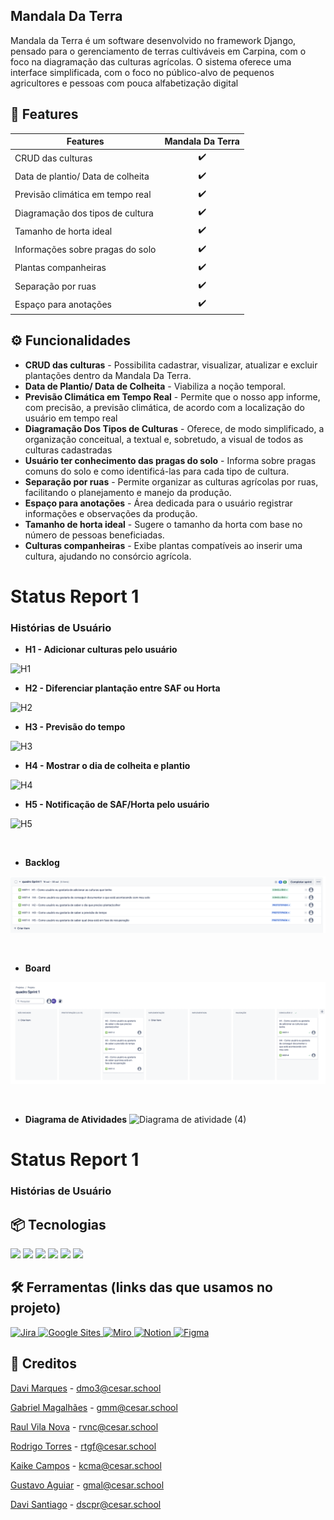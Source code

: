 ##  Mandala Da Terra

Mandala da Terra é um software desenvolvido no framework Django, pensado para o gerenciamento de terras cultiváveis em Carpina, com o foco na diagramação das 
culturas agrícolas. O sistema oferece uma  interface simplificada, com o foco no público-alvo de pequenos agricultores e pessoas com pouca alfabetização digital

## 🎯 Features

| Features             | Mandala Da Terra |
| -------------------- | :-------: |
|     CRUD das culturas                   |    ✔️     |
|     Data de plantio/ Data de colheita   |    ✔️     |
|     Previsão climática em tempo real    |    ✔️     |
|     Diagramação dos tipos de cultura    |    ✔️     |
|     Tamanho de horta ideal              |    ✔️     |
|     Informações sobre pragas do solo    |    ✔️     |
|     Plantas companheiras                |    ✔️     |
|     Separação por ruas                  |    ✔️     |
|     Espaço para anotações               |    ✔️     |


## ⚙️ Funcionalidades

- **CRUD das culturas** - Possibilita cadastrar, visualizar, atualizar e excluir plantações dentro da Mandala Da Terra.
- **Data de Plantio/ Data de Colheita** -  Viabiliza a noção temporal.
- **Previsão Climática em Tempo Real** - Permite que o nosso app informe, com precisão, a previsão climática, de acordo com a localização do usuário em tempo real
- **Diagramação Dos Tipos de Culturas** - Oferece, de modo simplificado, a organização conceitual, a textual e, sobretudo, a visual de todos as culturas cadastradas
- **Usuário ter conhecimento das pragas do solo** -  Informa sobre pragas comuns do solo e como identificá-las para cada tipo de cultura.
- **Separação por ruas** - Permite organizar as culturas agrícolas por ruas, facilitando o planejamento e manejo da produção.
- **Espaço para anotações** - Área dedicada para o usuário registrar informações e observações da produção.
- **Tamanho de horta ideal** - Sugere o tamanho da horta com base no número de pessoas beneficiadas.
- **Culturas companheiras** - Exibe plantas compatíveis ao inserir uma cultura, ajudando no consórcio agrícola.


# Status Report 1
### Histórias de Usuário
- <strong>H1 - Adicionar culturas pelo usuário </strong>

![H1](https://raw.githubusercontent.com/davimqz/Mandala-Da-Terra/240fef3589f0ce7b5bca48781e750fdc7d28cefd/WhatsApp%20Image%202024-10-16%20at%2018.54.18.jpeg)

- <strong>H2 - Diferenciar plantação entre SAF ou Horta </strong>

![H2](https://raw.githubusercontent.com/davimqz/Mandala-Da-Terra/240fef3589f0ce7b5bca48781e750fdc7d28cefd/WhatsApp%20Image%202024-10-16%20at%2019.04.27.jpeg)

- <strong>H3 - Previsão do tempo </strong>

![H3](https://raw.githubusercontent.com/davimqz/Mandala-Da-Terra/240fef3589f0ce7b5bca48781e750fdc7d28cefd/WhatsApp%20Image%202024-10-16%20at%2019.24.45.jpeg)

- <strong>H4 - Mostrar o dia de colheita e plantio </strong>

![H4](https://raw.githubusercontent.com/davimqz/Mandala-Da-Terra/240fef3589f0ce7b5bca48781e750fdc7d28cefd/WhatsApp%20Image%202024-10-16%20at%2020.25.46.jpeg)

- <strong>H5 - Notificação de SAF/Horta pelo usuário </strong>

![H5](https://raw.githubusercontent.com/davimqz/Mandala-Da-Terra/6296fe3b0f91db755ed750fad275d27ee96939dc/WhatsApp%20Image%202024-10-17%20at%2018.01.10.jpeg)


<br>

- <strong>Backlog</strong>

![Backlog](https://github.com/davimqz/Mandala-Da-Terra/blob/gabriel/project/static/img/backlog.png?raw=true)

<br>

- <strong>Board</strong>

![Board](https://github.com/davimqz/Mandala-Da-Terra/blob/gabriel/project/static/img/board.png?raw=true)

<br>

- <strong>Diagrama de Atividades</strong>
![Diagrama de atividade (4)](https://raw.githubusercontent.com/davimqz/Mandala-Da-Terra/cc29caade053d4b302ad57414cae0c6a22c33c9a/Captura%20de%20Tela%202024-10-17%20a%CC%80s%2021.22.49.png)

# Status Report 1
### Histórias de Usuário


## 📦 Tecnologias

<img src="https://img.shields.io/badge/Python-F46036?style=for-the-badge&logo=python&logoColor=white"/>
<img src="https://img.shields.io/badge/Django-3C3744?style=for-the-badge&logo=django&logoColor=white"/>
<img src="https://img.shields.io/badge/html5-F46036?style=for-the-badge&logo=html5&logoColor=white"/>
<img src="https://img.shields.io/badge/javascript-3C3744?style=for-the-badge&logo=javascript&logoColor=white"/>
<img src="https://img.shields.io/badge/css3-F46036?style=for-the-badge&logo=css3&logoColor=white"/>
<img src="https://img.shields.io/badge/Microsoft_Azure-3C3744?style=for-the-badge&logo=microsoft-azure&logoColor=white"/>

##  🛠️ Ferramentas (links das que usamos no projeto)

<a href="https://raulvnc.atlassian.net/jira/software/projects/HIST/boards/67/backlog" target="_blank">
    <img src="https://img.shields.io/badge/Jira-F46036?style=for-the-badge&logo=Jira&logoColor=white" alt="Jira"/>
</a>

<a href="https://sites.google.com/d/1bX6TBLN_zLcytyvEuXLa4_GFjpNM7KtL/p/16Soj2u6ahfwzWqNcLNtQMkIaciUiDRO1/edit?pli=1" target="_blank">
    <img src="https://img.shields.io/badge/Google%20Sites-4285F4?style=for-the-badge&logo=google-sites&logoColor=white" alt="Google Sites"/>
</a>
<a href="https://miro.com/app/board/uXjVKnF6fYk=/?share_link_id=416741256332" target="_blank">
    <img src="https://img.shields.io/badge/Miro-FFD02F?style=for-the-badge&logo=Miro&logoColor=050038" alt="Miro"/>
</a>

<a href="">

</a>
<a href="https://www.notion.so/G11-Projeto-ll-3d806a265dc54458967775d435aa8bab" target="_blank">
    <img src="https://img.shields.io/badge/Notion-3C3744?style=for-the-badge&logo=notion&logoColor=white" alt="Notion"/>
</a>
<a href="https://www.figma.com/design/P2xUkULcDTnbgSQGM44Ush/Mandala-da-Terra?node-id=0-1&node-type=canvas&t=WSVP8BFsjMvTomPg-0" target="_blank">
    <img src="https://img.shields.io/badge/Figma-F24E1E?style=for-the-badge&logo=figma&logoColor=white" alt="Figma"/>
</a>



## 👥 Creditos

[Davi Marques](https://github.com/davimqz) - dmo3@cesar.school

[Gabriel Magalhães](https://github.com/gabrielmdev) - gmm@cesar.school

[Raul Vila Nova](https://github.com/raulvnc) - rvnc@cesar.school

[Rodrigo Torres](https://github.com/Rodrigotorres1) - rtgf@cesar.school

[Kaike Campos](https://github.com/kaik-e) - kcma@cesar.school

[Gustavo Aguiar](https://github.com/Gustaguiar02) - gmal@cesar.school

[Davi Santiago](https://github.com/Davicas01) - dscpr@cesar.school

